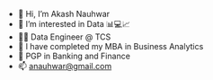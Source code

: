 - 👋 Hi, I’m Akash Nauhwar
- 👀 I’m interested in Data 📊💻📈
- 🧑‍💻 Data Engineer @ TCS
- 🌱 I have completed my MBA in Business Analytics
- 🌱 PGP in Banking and Finance
- 📫 anauhwar@gmail.com

<!---
anauhwar/anauhwar is a ✨ special ✨ repository because its `README.md` (this file) appears on your GitHub profile.
You can click the Preview link to take a look at your changes.
--->
